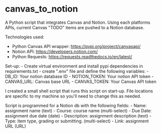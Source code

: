 # canvas_to_notion
A Python script that integrates Canvas and Notion. Using each platforms APIs, current Canvas "TODO" items are pushed to a Notion database. 

Technologies used:
- Python Canvas API wrapper: https://pypi.org/project/canvasapi/
- Notion API: https://developers.notion.com/
- Python Requests: https://requests.readthedocs.io/en/latest/ 

Set-up:
    - Create virtual environment and install pypi dependencies in requirements.txt
    - create ".env" file and define the following variables:
        - DB_ID: Your notion database ID 
        - NOTION_TOKEN: Your notion API token
        - CANVAS_URL: Canvas base URL
        - CANVAS_TOKEN: Your Canvas API token

I created a small shell script that runs this script on start-up. File locations are specific to my machine so you'll need to change this as needed.  

Script is programmed for a Notion db with the following fields:
    - Name: assignment name (text)
    - Course: course name (multi-select)
    - Due Date: assignment due date (date)
    - Description: assignment description (text)
    - Type: item type, grading or submitting. (multi-select) 
    - Link: assignment URL (URL)